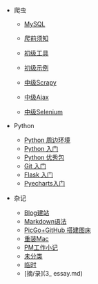 * 爬虫
  
  * [MySQL](Sai_FootPrint/3_MySQL.md)
  
  * [爬前须知](Sai_FootPrint/2_WebCrawlerTutorial.md)
  
  * [初级工具](Sai_FootPrint/2_WebCrawlerBasicTool.md)
  
  * [初级示例](Sai_FootPrint/2_WebCrawlerBasicCase.md)
  
  * [中级Scrapy](Sai_FootPrint/2_WebCrawlerScrapy.md)
  
  * [中级Ajax](Sai_FootPrint/2_WebCrawlerAjax.md)
  
  * [中级Selenium](Sai_FootPrint/2_WebCrawlerSelenium.md)
  
    



* Python
  * [Python 周边环境](Sai_FootPrint/1_PythonEnvironment.md)
  * [Python 入门](Sai_FootPrint/1_PythonTutorial.md)
  * [Python 优秀包](Sai_FootPrint/1_PythonModule.md)
  * [Git 入门](Sai_FootPrint/1_GitStudy.md)
  * [Flask 入门](Sai_FootPrint/1_FlaskBasicTutorial.md)
  * [Pyecharts入门](Sai_FootPrint/1_Pyecharts.md)



* 杂记
  * [Blog建站](Sai_FootPrint/0_BuildBlog.md)
  * [Markdown语法](Sai_FootPrint/0_MarkdownUsage.md)
  * [PicGo+GitHub 搭建图床](Sai_FootPrint/0_PicGo_GitHub.md)
  * [重装Mac](Sai_FootPrint/0_ReinstallSystem.md)
  * [PM工作小记](Sai_FootPrint/0_PMwork.md)
  * [未分类](Sai_FootPrint/0_Uncategorized.md)
  * [临时](Sai_FootPrint/0_Tips.md)
  * [摘/录](3_ essay.md)

